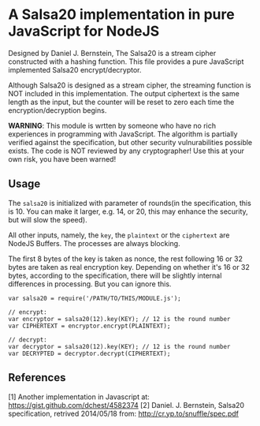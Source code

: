 A Salsa20 implementation in pure JavaScript for NodeJS
======================================================

Designed by Daniel J. Bernstein, The Salsa20 is a stream cipher constructed
with a hashing function. This file provides a pure JavaScript implemented
Salsa20 encrypt/decryptor.

Although Salsa20 is designed as a stream cipher, the streaming function is
NOT included in this implementation. The output ciphertext is the same
length as the input, but the counter will be reset to zero each time the
encryption/decryption begins.

**WARNING**: This module is wrtten by someone who have no rich experiences in
programming with JavaScript. The algorithm is partially verified against the
specification, but other security vulnurabilities possible exists. The code
is NOT reviewed by any cryptographer!  Use this at your own risk, you have
been warned!

Usage
-----
The `salsa20` is initialized with parameter of rounds(in the specification,
this is 10. You can make it larger, e.g. 14, or 20, this may enhance the
security, but will slow the speed).

All other inputs, namely, the `key`, the `plaintext` or the `ciphertext`
are NodeJS Buffers. The processes are always blocking.

The first 8 bytes of the key is taken as nonce, the rest following 16 or 32
bytes are taken as real encryption key. Depending on whether it's 16 or
32 bytes, according to the specification, there will be slightly internal
differences in processing. But you can ignore this.
     
    var salsa20 = require('/PATH/TO/THIS/MODULE.js');

    // encrypt:
    var encryptor = salsa20(12).key(KEY); // 12 is the round number
    var CIPHERTEXT = encryptor.encrypt(PLAINTEXT);

    // decrypt:
    var decryptor = salsa20(12).key(KEY); // 12 is the round number
    var DECRYPTED = decryptor.decrypt(CIPHERTEXT);

References
----------
[1] Another implementation in Javascript at:
     https://gist.github.com/dchest/4582374
[2] Daniel. J. Bernstein, Salsa20 specification, retrived 2014/05/18 from:
     http://cr.yp.to/snuffle/spec.pdf
